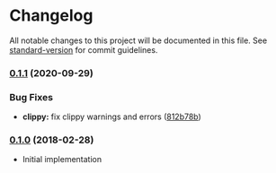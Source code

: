 # Changelog

All notable changes to this project will be documented in this file. See [standard-version](https://github.com/conventional-changelog/standard-version) for commit guidelines.

### [0.1.1](https://github.com/maidsafe/sn_gossip/compare/v0.1.0...v0.1.1) (2020-09-29)


### Bug Fixes

* **clippy:** fix clippy warnings and errors ([812b78b](https://github.com/maidsafe/sn_gossip/commit/812b78bfa5014e087397b778bb4219ed97733923))

### [0.1.0](https://github.com/maidsafe/sn_gossip/compare/v0.1.0...v0.1.0) (2018-02-28)
* Initial implementation
